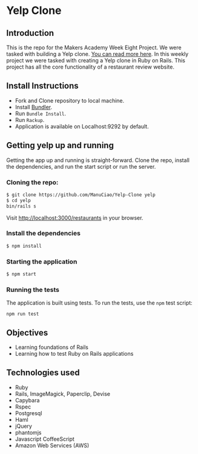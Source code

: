 # Yelp Clone

## Introduction

This is the repo for the Makers Academy Week Eight Project. We were tasked with building a Yelp clone. [You can read more here](https://tomstuart92.github.io/portfolio/Yelp/). In this weekly project we were tasked with creating a Yelp clone in Ruby on Rails. This project has all the core functionality of a restaurant review website.

## Install Instructions

- Fork and Clone repository to local machine.
- Install [Bundler](http://bundler.io/).
- Run `Bundle Install`.
- Run `Rackup`.
- Application is available on Localhost:9292 by default.

## Getting yelp up and running

Getting the app up and running is straight-forward. Clone the repo, install the dependencies, and run the start script or run the server.

### Cloning the repo:

```bash
$ git clone https://github.com/ManuCiao/Yelp-Clone yelp
$ cd yelp
bin/rails s
```

Visit <http://localhost:3000/restaurants> in your browser.

### Install the dependencies

```bash
$ npm install
```

### Starting the application

```bash
$ npm start
```

### Running the tests

The application is built using tests. To run the tests, use the `npm` test script:

```shell
npm run test
```

## Objectives

- Learning foundations of Rails
- Learning how to test Ruby on Rails applications

## Technologies used

- Ruby
- Rails, ImageMagick, Paperclip, Devise
- Capybara
- Rspec
- Postgresql
- Haml
- jQuery
- phantomjs
- Javascript CoffeeScript
- Amazon Web Services (AWS) 

